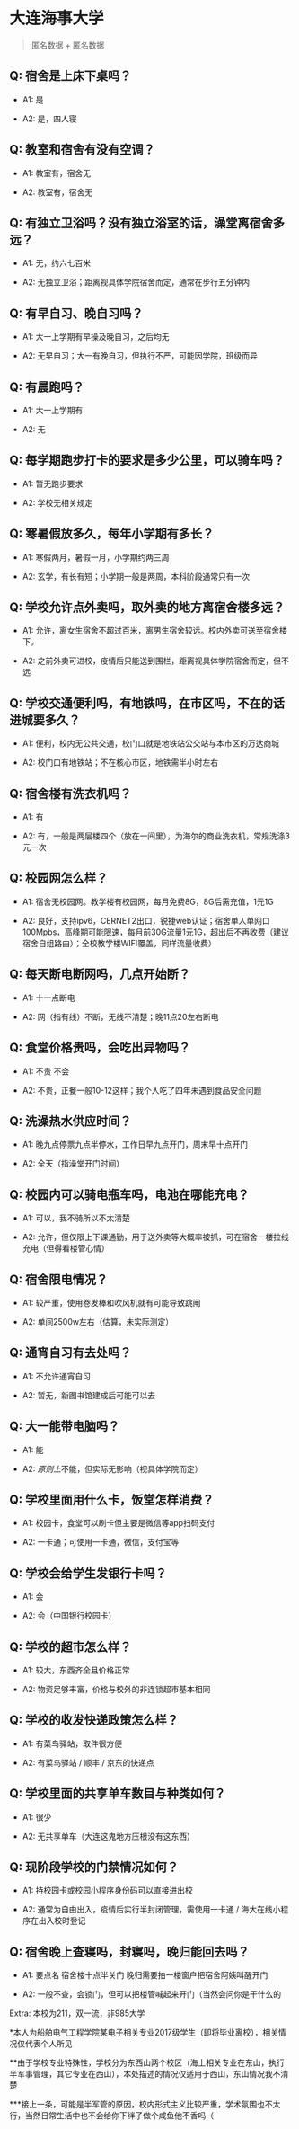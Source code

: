 # 大连海事大学

> 匿名数据 + 匿名数据

## Q: 宿舍是上床下桌吗？

- A1: 是

- A2: 是，四人寝

## Q: 教室和宿舍有没有空调？

- A1: 教室有，宿舍无

- A2: 教室有，宿舍无

## Q: 有独立卫浴吗？没有独立浴室的话，澡堂离宿舍多远？

- A1: 无，约六七百米

- A2: 无独立卫浴；距离视具体学院宿舍而定，通常在步行五分钟内

## Q: 有早自习、晚自习吗？

- A1: 大一上学期有早操及晚自习，之后均无

- A2: 无早自习；大一有晚自习，但执行不严，可能因学院，班级而异

## Q: 有晨跑吗？

- A1: 大一上学期有

- A2: 无

## Q: 每学期跑步打卡的要求是多少公里，可以骑车吗？

- A1: 暂无跑步要求

- A2: 学校无相关规定

## Q: 寒暑假放多久，每年小学期有多长？

- A1: 寒假两月，暑假一月，小学期约两三周

- A2: 玄学，有长有短；小学期一般是两周，本科阶段通常只有一次

## Q: 学校允许点外卖吗，取外卖的地方离宿舍楼多远？

- A1: 允许，离女生宿舍不超过百米，离男生宿舍较远。校内外卖可送至宿舍楼下。

- A2: 之前外卖可进校，疫情后只能送到围栏，距离视具体学院宿舍而定，但不远

## Q: 学校交通便利吗，有地铁吗，在市区吗，不在的话进城要多久？

- A1: 便利，校内无公共交通，校门口就是地铁站公交站与本市区的万达商城

- A2: 校门口有地铁站；不在核心市区，地铁需半小时左右

## Q: 宿舍楼有洗衣机吗？

- A1: 有

- A2: 有，一般是两层楼四个（放在一间里），为海尔的商业洗衣机，常规洗涤3元一次

## Q: 校园网怎么样？

- A1: 宿舍无校园网。教学楼有校园网，每月免费8G，8G后需充值，1元1G

- A2: 良好，支持ipv6，CERNET2出口，锐捷web认证；宿舍单人单网口100Mpbs，高峰期可能限速，每月前30G流量1元1G，超出后不再收费（建议宿舍自组路由）；全校教学楼WIFI覆盖，同样流量收费）

## Q: 每天断电断网吗，几点开始断？

- A1: 十一点断电

- A2: 网（指有线）不断，无线不清楚；晚11点20左右断电

## Q: 食堂价格贵吗，会吃出异物吗？

- A1: 不贵 不会

- A2: 不贵，正餐一般10-12这样；我个人吃了四年未遇到食品安全问题

## Q: 洗澡热水供应时间？

- A1: 晚九点停票九点半停水，工作日早九点开门，周末早十点开门

- A2: 全天（指澡堂开门时间）

## Q: 校园内可以骑电瓶车吗，电池在哪能充电？

- A1: 可以，我不骑所以不太清楚

- A2: 允许，但仅限上下课通勤，用于送外卖等大概率被抓，可在宿舍一楼拉线充电（但得看楼管心情）

## Q: 宿舍限电情况？

- A1: 较严重，使用卷发棒和吹风机就有可能导致跳闸

- A2: 单间2500w左右（估算，未实际测定）

## Q: 通宵自习有去处吗？

- A1: 不允许通宵自习

- A2: 暂无，新图书馆建成后可能可以去

## Q: 大一能带电脑吗？

- A1: 能

- A2: *原则上*不能，但实际无影响（视具体学院而定）

## Q: 学校里面用什么卡，饭堂怎样消费？

- A1: 校园卡，食堂可以刷卡但主要是微信等app扫码支付

- A2: 一卡通；可使用一卡通，微信，支付宝等

## Q: 学校会给学生发银行卡吗？

- A1: 会

- A2: 会（中国银行校园卡）

## Q: 学校的超市怎么样？

- A1: 较大，东西齐全且价格正常

- A2: 物资足够丰富，价格与校外的非连锁超市基本相同

## Q: 学校的收发快递政策怎么样？

- A1: 有菜鸟驿站，取件很方便

- A2: 有菜鸟驿站 / 顺丰 / 京东的快递点

## Q: 学校里面的共享单车数目与种类如何？

- A1: 很少

- A2: 无共享单车（大连这鬼地方压根没有这东西）

## Q: 现阶段学校的门禁情况如何？

- A1: 持校园卡或校园小程序身份码可以直接进出校

- A2: 通常为自由出入，疫情后实行半封闭管理，需使用一卡通 / 海大在线小程序在出入校时登记

## Q: 宿舍晚上查寝吗，封寝吗，晚归能回去吗？

- A1: 要点名 宿舍楼十点半关门 晚归需要拍一楼窗户把宿舍阿姨叫醒开门

- A2: 一般不查，会锁门，但可以把楼管喊起来开门（当然会问你是干什么的

Extra: 本校为211，双一流，非985大学

*本人为船舶电气工程学院某电子相关专业2017级学生（即将毕业离校），相关情况仅代表个人所见

**由于学校专业特殊性，学校分为东西山两个校区（海上相关专业在东山，执行半军事管理，其它专业在西山），本处描述的情况仅适用于西山，东山情况我不清楚

***接上一条，可能是半军管的原因，校内形式主义比较严重，学术氛围也不太行，当然日常生活中也不会给你下绊子<strike>做个咸鱼他不香吗（</strike>